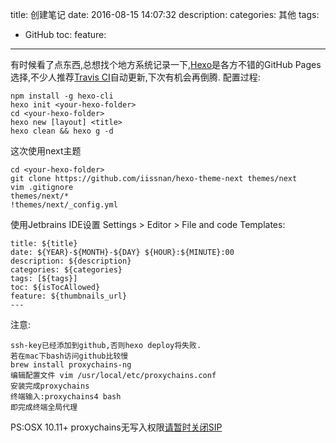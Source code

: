 title: 创建笔记
date: 2016-08-15 14:07:32
description: 
categories: 其他
tags:
  - GitHub
toc: 
feature: 
---
有时候看了点东西,总想找个地方系统记录一下,[Hexo](https://hexo.io/)是各方不错的GitHub Pages选择,不少人推荐[Travis CI](https://travis-ci.org/)自动更新,下次有机会再倒腾.
配置过程:
```
npm install -g hexo-cli
hexo init <your-hexo-folder>
cd <your-hexo-folder>
hexo new [layout] <title>
hexo clean && hexo g -d
```
这次使用next主题
```
cd <your-hexo-folder>
git clone https://github.com/iissnan/hexo-theme-next themes/next
vim .gitignore
themes/next/*
!themes/next/_config.yml
```
使用Jetbrains IDE设置 Settings > Editor > File and code Templates:
```
title: ${title}
date: ${YEAR}-${MONTH}-${DAY} ${HOUR}:${MINUTE}:00
description: ${description}
categories: ${categories}
tags: [${tags}]
toc: ${isTocAllowed}
feature: ${thumbnails_url}
---
```
注意:
```
ssh-key已经添加到github,否则hexo deploy将失败.
若在mac下bash访问github比较慢
brew install proxychains-ng
编辑配置文件 vim /usr/local/etc/proxychains.conf
安装完成proxychains
终端输入:proxychains4 bash
即完成终端全局代理
```
PS:OSX 10.11+ proxychains无写入权限[请暂时关闭SIP](http://osxdaily.com/2015/10/05/disable-rootless-system-integrity-protection-mac-os-x/)